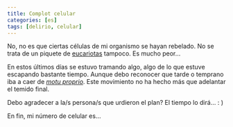```yaml
---
title: Complot celular
categories: [es]
tags: [delirio, celular]
---
```

No, no es que ciertas células de mi organismo se hayan rebelado. No se trata de un piquete de <a href="http://es.wikipedia.org/wiki/C%C3%A9lula_eucariota" target="_blank">eucariotas</a> tampoco. Es mucho peor&#8230;

En estos últimos días se estuvo tramando algo, algo de lo que estuve escapando bastante tiempo. Aunque debo reconocer que tarde o temprano iba a caer de <a href="http://es.wikipedia.org/wiki/Motu_proprio" target="_blank"><em>motu proprio</em></a>. Este movimiento no ha hecho más que adelantar el temido final.

Debo agradecer a la/s persona/s que urdieron el plan? El tiempo lo dirá&#8230; : )

En fin, mi número de celular es&#8230;
